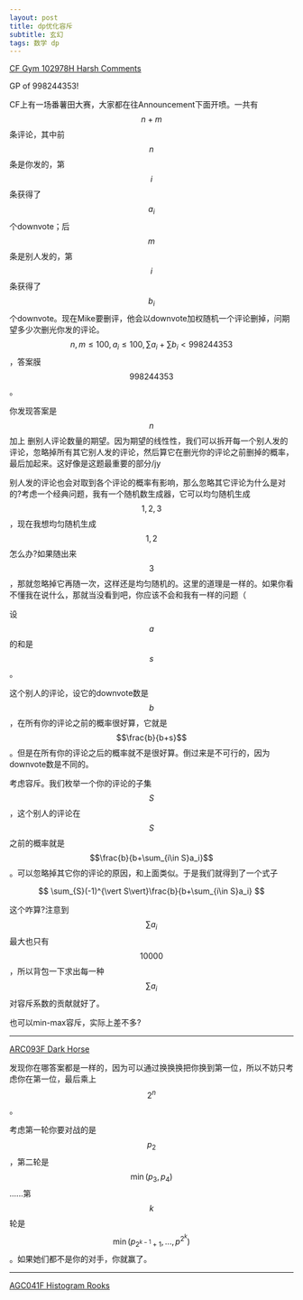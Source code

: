 ```yaml
---
layout: post
title: dp优化容斥
subtitle: 玄幻
tags: 数学 dp
---
```


[CF Gym 102978H Harsh Comments](https://codeforces.com/gym/102978/problem/H)

GP of 998244353!

CF上有一场番薯田大赛，大家都在往Announcement下面开喷。一共有$$n+m$$条评论，其中前$$n$$条是你发的，第$$i$$条获得了$$a_i$$个downvote；后$$m$$条是别人发的，第$$i$$条获得了$$b_i$$个downvote。现在Mike要删评，他会以downvote加权随机一个评论删掉，问期望多少次删光你发的评论。$$n,m\leq 100,a_i\leq 100,\sum a_i+\sum b_i<998244353$$，答案膜$$998244353$$。

你发现答案是$$n$$加上 删别人评论数量的期望。因为期望的线性性，我们可以拆开每一个别人发的评论，忽略掉所有其它别人发的评论，然后算它在删光你的评论之前删掉的概率，最后加起来。这好像是这题最重要的部分/jy

别人发的评论也会对取到各个评论的概率有影响，那么忽略其它评论为什么是对的?考虑一个经典问题，我有一个随机数生成器，它可以均匀随机生成$$1,2,3$$，现在我想均匀随机生成$$1,2$$怎么办?如果随出来$$3$$，那就忽略掉它再随一次，这样还是均匀随机的。这里的道理是一样的。如果你看不懂我在说什么，那就当没看到吧，你应该不会和我有一样的问题（

设$$a$$的和是$$s$$。

这个别人的评论，设它的downvote数是$$b$$，在所有你的评论之前的概率很好算，它就是$$\frac{b}{b+s}$$。但是在所有你的评论之后的概率就不是很好算。倒过来是不可行的，因为downvote数是不同的。

考虑容斥。我们枚举一个你的评论的子集$$S$$，这个别人的评论在$$S$$之前的概率就是$$\frac{b}{b+\sum_{i\in S}a_i}$$。可以忽略掉其它你的评论的原因，和上面类似。于是我们就得到了一个式子

$$
\sum_{S}(-1)^{\vert S\vert}\frac{b}{b+\sum_{i\in S}a_i}
$$

这个咋算?注意到$$\sum a_i$$最大也只有$$10000$$，所以背包一下求出每一种$$\sum a_i$$对容斥系数的贡献就好了。

也可以min-max容斥，实际上差不多?

-----

[ARC093F Dark Horse](https://www.luogu.com.cn/problem/AT3981)

发现你在哪答案都是一样的，因为可以通过换换换把你换到第一位，所以不妨只考虑你在第一位，最后乘上$$2^n$$。

考虑第一轮你要对战的是$$p_2$$，第二轮是$$\min(p_3,p_4)$$......第$$k$$轮是$$\min(p_{2^{k-1}+1},...,p^{2^k})$$。如果她们都不是你的对手，你就赢了。



-----

[AGC041F Histogram Rooks](https://www.luogu.com.cn/problem/AT5697)


